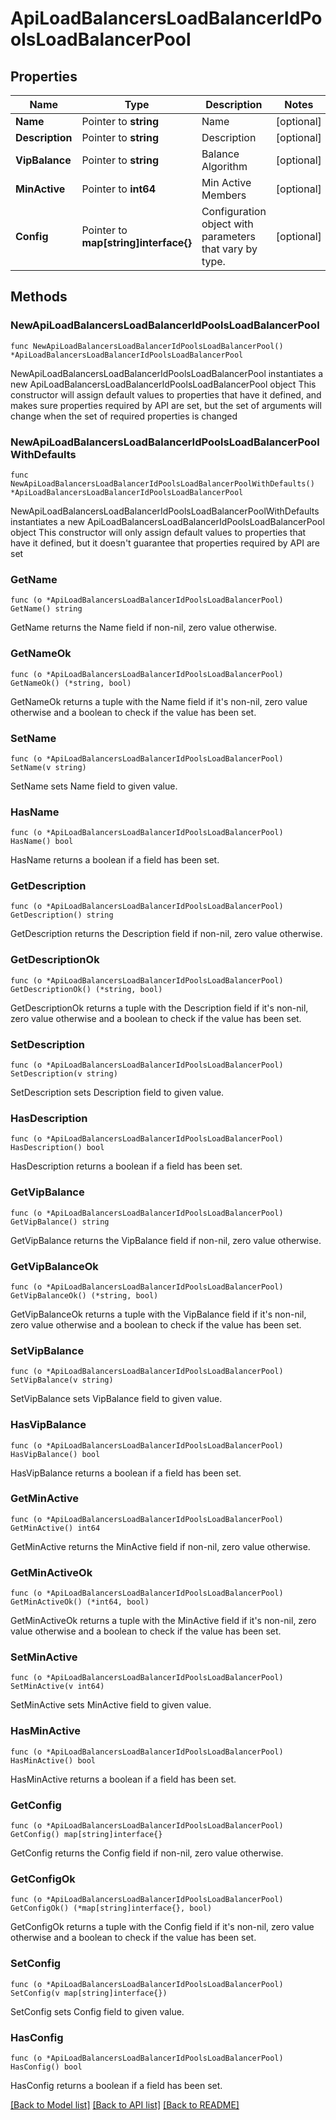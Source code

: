 # ApiLoadBalancersLoadBalancerIdPoolsLoadBalancerPool

## Properties

Name | Type | Description | Notes
------------ | ------------- | ------------- | -------------
**Name** | Pointer to **string** | Name | [optional] 
**Description** | Pointer to **string** | Description | [optional] 
**VipBalance** | Pointer to **string** | Balance Algorithm | [optional] 
**MinActive** | Pointer to **int64** | Min Active Members | [optional] 
**Config** | Pointer to **map[string]interface{}** | Configuration object with parameters that vary by type. | [optional] 

## Methods

### NewApiLoadBalancersLoadBalancerIdPoolsLoadBalancerPool

`func NewApiLoadBalancersLoadBalancerIdPoolsLoadBalancerPool() *ApiLoadBalancersLoadBalancerIdPoolsLoadBalancerPool`

NewApiLoadBalancersLoadBalancerIdPoolsLoadBalancerPool instantiates a new ApiLoadBalancersLoadBalancerIdPoolsLoadBalancerPool object
This constructor will assign default values to properties that have it defined,
and makes sure properties required by API are set, but the set of arguments
will change when the set of required properties is changed

### NewApiLoadBalancersLoadBalancerIdPoolsLoadBalancerPoolWithDefaults

`func NewApiLoadBalancersLoadBalancerIdPoolsLoadBalancerPoolWithDefaults() *ApiLoadBalancersLoadBalancerIdPoolsLoadBalancerPool`

NewApiLoadBalancersLoadBalancerIdPoolsLoadBalancerPoolWithDefaults instantiates a new ApiLoadBalancersLoadBalancerIdPoolsLoadBalancerPool object
This constructor will only assign default values to properties that have it defined,
but it doesn't guarantee that properties required by API are set

### GetName

`func (o *ApiLoadBalancersLoadBalancerIdPoolsLoadBalancerPool) GetName() string`

GetName returns the Name field if non-nil, zero value otherwise.

### GetNameOk

`func (o *ApiLoadBalancersLoadBalancerIdPoolsLoadBalancerPool) GetNameOk() (*string, bool)`

GetNameOk returns a tuple with the Name field if it's non-nil, zero value otherwise
and a boolean to check if the value has been set.

### SetName

`func (o *ApiLoadBalancersLoadBalancerIdPoolsLoadBalancerPool) SetName(v string)`

SetName sets Name field to given value.

### HasName

`func (o *ApiLoadBalancersLoadBalancerIdPoolsLoadBalancerPool) HasName() bool`

HasName returns a boolean if a field has been set.

### GetDescription

`func (o *ApiLoadBalancersLoadBalancerIdPoolsLoadBalancerPool) GetDescription() string`

GetDescription returns the Description field if non-nil, zero value otherwise.

### GetDescriptionOk

`func (o *ApiLoadBalancersLoadBalancerIdPoolsLoadBalancerPool) GetDescriptionOk() (*string, bool)`

GetDescriptionOk returns a tuple with the Description field if it's non-nil, zero value otherwise
and a boolean to check if the value has been set.

### SetDescription

`func (o *ApiLoadBalancersLoadBalancerIdPoolsLoadBalancerPool) SetDescription(v string)`

SetDescription sets Description field to given value.

### HasDescription

`func (o *ApiLoadBalancersLoadBalancerIdPoolsLoadBalancerPool) HasDescription() bool`

HasDescription returns a boolean if a field has been set.

### GetVipBalance

`func (o *ApiLoadBalancersLoadBalancerIdPoolsLoadBalancerPool) GetVipBalance() string`

GetVipBalance returns the VipBalance field if non-nil, zero value otherwise.

### GetVipBalanceOk

`func (o *ApiLoadBalancersLoadBalancerIdPoolsLoadBalancerPool) GetVipBalanceOk() (*string, bool)`

GetVipBalanceOk returns a tuple with the VipBalance field if it's non-nil, zero value otherwise
and a boolean to check if the value has been set.

### SetVipBalance

`func (o *ApiLoadBalancersLoadBalancerIdPoolsLoadBalancerPool) SetVipBalance(v string)`

SetVipBalance sets VipBalance field to given value.

### HasVipBalance

`func (o *ApiLoadBalancersLoadBalancerIdPoolsLoadBalancerPool) HasVipBalance() bool`

HasVipBalance returns a boolean if a field has been set.

### GetMinActive

`func (o *ApiLoadBalancersLoadBalancerIdPoolsLoadBalancerPool) GetMinActive() int64`

GetMinActive returns the MinActive field if non-nil, zero value otherwise.

### GetMinActiveOk

`func (o *ApiLoadBalancersLoadBalancerIdPoolsLoadBalancerPool) GetMinActiveOk() (*int64, bool)`

GetMinActiveOk returns a tuple with the MinActive field if it's non-nil, zero value otherwise
and a boolean to check if the value has been set.

### SetMinActive

`func (o *ApiLoadBalancersLoadBalancerIdPoolsLoadBalancerPool) SetMinActive(v int64)`

SetMinActive sets MinActive field to given value.

### HasMinActive

`func (o *ApiLoadBalancersLoadBalancerIdPoolsLoadBalancerPool) HasMinActive() bool`

HasMinActive returns a boolean if a field has been set.

### GetConfig

`func (o *ApiLoadBalancersLoadBalancerIdPoolsLoadBalancerPool) GetConfig() map[string]interface{}`

GetConfig returns the Config field if non-nil, zero value otherwise.

### GetConfigOk

`func (o *ApiLoadBalancersLoadBalancerIdPoolsLoadBalancerPool) GetConfigOk() (*map[string]interface{}, bool)`

GetConfigOk returns a tuple with the Config field if it's non-nil, zero value otherwise
and a boolean to check if the value has been set.

### SetConfig

`func (o *ApiLoadBalancersLoadBalancerIdPoolsLoadBalancerPool) SetConfig(v map[string]interface{})`

SetConfig sets Config field to given value.

### HasConfig

`func (o *ApiLoadBalancersLoadBalancerIdPoolsLoadBalancerPool) HasConfig() bool`

HasConfig returns a boolean if a field has been set.


[[Back to Model list]](../README.md#documentation-for-models) [[Back to API list]](../README.md#documentation-for-api-endpoints) [[Back to README]](../README.md)


